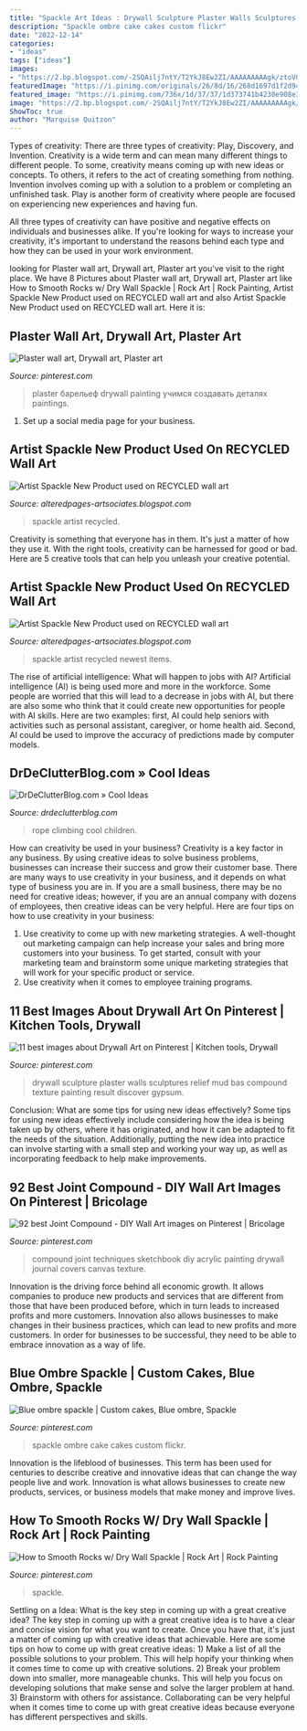 ```yaml
---
title: "Spackle Art Ideas : Drywall Sculpture Plaster Walls Sculptures Relief Mud Bas Compound Texture Painting Result Discover Gypsum"
description: "Spackle ombre cake cakes custom flickr"
date: "2022-12-14"
categories:
- "ideas"
tags: ["ideas"]
images:
- "https://2.bp.blogspot.com/-2SQAilj7ntY/T2YkJ8Ew2ZI/AAAAAAAAAgk/ztoVG_Z3Xrc/s1600/spackle+3.JPG"
featuredImage: "https://i.pinimg.com/originals/26/8d/16/268d1697d1f2d9474cd81b15089b6e76.jpg"
featured_image: "https://i.pinimg.com/736x/1d/37/37/1d373741b4230e908e313bebe325b5ee--art-journal-techniques-sketchbook-cover.jpg"
image: "https://2.bp.blogspot.com/-2SQAilj7ntY/T2YkJ8Ew2ZI/AAAAAAAAAgk/ztoVG_Z3Xrc/s1600/spackle+3.JPG"
ShowToc: true
author: "Marquise Quitzon"
---
```



Types of creativity: There are three types of creativity: Play, Discovery, and Invention.
Creativity is a wide term and can mean many different things to different people. To some, creativity means coming up with new ideas or concepts. To others, it refers to the act of creating something from nothing.
Invention involves coming up with a solution to a problem or completing an unfinished task. Play is another form of creativity where people are focused on experiencing new experiences and having fun.

All three types of creativity can have positive and negative effects on individuals and businesses alike. If you're looking for ways to increase your creativity, it's important to understand the reasons behind each type and how they can be used in your work environment.

	

		
looking for Plaster wall art, Drywall art, Plaster art you've visit to the right place. We have 8 Pictures about Plaster wall art, Drywall art, Plaster art like How to Smooth Rocks w/ Dry Wall Spackle | Rock Art | Rock Painting, Artist Spackle New Product used on RECYCLED wall art and also Artist Spackle New Product used on RECYCLED wall art. Here it is:
		
    
## Plaster Wall Art, Drywall Art, Plaster Art

<img loading=lazy src="https://i.pinimg.com/236x/d3/5c/25/d35c25034506d4b66b7a6febe635506c--plaster-art-drywall.jpg?nii=t" onerror="this.onerror=null;this.src='https://tse2.mm.bing.net/th?id=OIP.xZZXvgfD_A6J9_ti-So70gAAAA&amp;pid=15.1';" alt="Plaster wall art, Drywall art, Plaster art">

_Source: pinterest.com_

>plaster барельеф drywall painting учимся создавать деталях paintings. 

	

1. Set up a social media page for your business.

    
## Artist Spackle New Product Used On RECYCLED Wall Art

<img loading=lazy src="http://3.bp.blogspot.com/-_5Uvo5U2JWE/T2YkG2KYftI/AAAAAAAAAgc/bXlv-wDd6II/s1600/spackle+2.JPG" onerror="this.onerror=null;this.src='https://tse2.mm.bing.net/th?id=OIP.bKiqwHufxhiVDoab0PNbBAHaFj&amp;pid=15.1';" alt="Artist Spackle New Product used on RECYCLED wall art">

_Source: alteredpages-artsociates.blogspot.com_

>spackle artist recycled. 

	

Creativity is something that everyone has in them. It's just a matter of how they use it. With the right tools, creativity can be harnessed for good or bad. Here are 5 creative tools that can help you unleash your creative potential.

    
## Artist Spackle New Product Used On RECYCLED Wall Art

<img loading=lazy src="https://2.bp.blogspot.com/-2SQAilj7ntY/T2YkJ8Ew2ZI/AAAAAAAAAgk/ztoVG_Z3Xrc/s1600/spackle+3.JPG" onerror="this.onerror=null;this.src='https://tse3.mm.bing.net/th?id=OIP.vdbyOwZUUZb7H742SljsAQHaFj&amp;pid=15.1';" alt="Artist Spackle New Product used on RECYCLED wall art">

_Source: alteredpages-artsociates.blogspot.com_

>spackle artist recycled newest items. 

	

The rise of artificial intelligence: What will happen to jobs with AI?
Artificial intelligence (AI) is being used more and more in the workforce. Some people are worried that this will lead to a decrease in jobs with AI, but there are also some who think that it could create new opportunities for people with AI skills. Here are two examples: first, AI could help seniors with activities such as personal assistant, caregiver, or home health aid. Second, AI could be used to improve the accuracy of predictions made by computer models.

    
## DrDeClutterBlog.com » Cool Ideas

<img loading=lazy src="http://drdeclutterblog.com/wp-content/uploads/2009/06/climbing-rope-in-living-room.JPG" onerror="this.onerror=null;this.src='https://tse3.mm.bing.net/th?id=OIP.WTJ_LpLdRQqblWmlGIy_HAHaFj&amp;pid=15.1';" alt="DrDeClutterBlog.com » Cool Ideas">

_Source: drdeclutterblog.com_

>rope climbing cool children. 

	

How can creativity be used in your business?
Creativity is a key factor in any business. By using creative ideas to solve business problems, businesses can increase their success and grow their customer base. There are many ways to use creativity in your business, and it depends on what type of business you are in. If you are a small business, there may be no need for creative ideas; however, if you are an annual company with dozens of employees, then creative ideas can be very helpful. Here are four tips on how to use creativity in your business: 
1) Use creativity to come up with new marketing strategies. A well-thought out marketing campaign can help increase your sales and bring more customers into your business. To get started, consult with your marketing team and brainstorm some unique marketing strategies that will work for your specific product or service. 
2) Use creativity when it comes to employee training programs.

    
## 11 Best Images About Drywall Art On Pinterest | Kitchen Tools, Drywall

<img loading=lazy src="https://s-media-cache-ak0.pinimg.com/200x150/f2/a4/07/f2a4079c86ab9bcf613830d222f00115.jpg" onerror="this.onerror=null;this.src='https://tse1.mm.bing.net/th?id=OIP.teQK6HhZXP9msCNPuM9tLQHaFj&amp;pid=15.1';" alt="11 best images about Drywall Art on Pinterest | Kitchen tools, Drywall">

_Source: pinterest.com_

>drywall sculpture plaster walls sculptures relief mud bas compound texture painting result discover gypsum. 

	

Conclusion: What are some tips for using new ideas effectively?
Some tips for using new ideas effectively include considering how the idea is being taken up by others, where it has originated, and how it can be adapted to fit the needs of the situation. Additionally, putting the new idea into practice can involve starting with a small step and working your way up, as well as incorporating feedback to help make improvements.

    
## 92 Best Joint Compound - DIY Wall Art Images On Pinterest | Bricolage

<img loading=lazy src="https://i.pinimg.com/736x/1d/37/37/1d373741b4230e908e313bebe325b5ee--art-journal-techniques-sketchbook-cover.jpg" onerror="this.onerror=null;this.src='https://tse3.mm.bing.net/th?id=OIP.bzADy2EHpvY4cMq62zpjsgHaFj&amp;pid=15.1';" alt="92 best Joint Compound - DIY Wall Art images on Pinterest | Bricolage">

_Source: pinterest.com_

>compound joint techniques sketchbook diy acrylic painting drywall journal covers canvas texture. 

	

Innovation is the driving force behind all economic growth. It allows companies to produce new products and services that are different from those that have been produced before, which in turn leads to increased profits and more customers. Innovation also allows businesses to make changes in their business practices, which can lead to new profits and more customers. In order for businesses to be successful, they need to be able to embrace innovation as a way of life.

    
## Blue Ombre Spackle | Custom Cakes, Blue Ombre, Spackle

<img loading=lazy src="https://i.pinimg.com/originals/26/8d/16/268d1697d1f2d9474cd81b15089b6e76.jpg" onerror="this.onerror=null;this.src='https://tse2.mm.bing.net/th?id=OIP.IxtD81Pr_hNkOazCybHbcwHaJ4&amp;pid=15.1';" alt="Blue ombre spackle | Custom cakes, Blue ombre, Spackle">

_Source: pinterest.com_

>spackle ombre cake cakes custom flickr. 

	

Innovation is the lifeblood of businesses. This term has been used for centuries to describe creative and innovative ideas that can change the way people live and work. Innovation is what allows businesses to create new products, services, or business models that make money and improve lives.

    
## How To Smooth Rocks W/ Dry Wall Spackle | Rock Art | Rock Painting

<img loading=lazy src="https://i.pinimg.com/originals/0d/f0/2a/0df02a8388f79f2b2ec8ee5ff29d362e.jpg" onerror="this.onerror=null;this.src='https://tse4.mm.bing.net/th?id=OIP.U8D3qdZcdhMJ3BTXat0tlAHaEK&amp;pid=15.1';" alt="How to Smooth Rocks w/ Dry Wall Spackle | Rock Art | Rock Painting">

_Source: pinterest.com_

>spackle. 

	

Settling on a Idea: What is the key step in coming up with a great creative idea?
The key step in coming up with a great creative idea is to have a clear and concise vision for what you want to create. Once you have that, it's just a matter of coming up with creative ideas that achievable. Here are some tips on how to come up with great creative ideas: 1) Make a list of all the possible solutions to your problem. This will help hopify your thinking when it comes time to come up with creative solutions. 2) Break your problem down into smaller, more manageable chunks. This will help you focus on developing solutions that make sense and solve the larger problem at hand. 3) Brainstorm with others for assistance. Collaborating can be very helpful when it comes time to come up with great creative ideas because everyone has different perspectives and skills.

